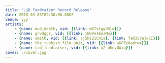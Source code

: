 ```yaml
---
title: 'L$D Fundraiser Record Release'
date: 2018-03-03T09:30:00.000Z
venue: yyy
artists:
    - {name: mud_death, vid: [{link: mSTvtggd0lw}]}
    - {name: grvdggr, vid: [{link: jWwVe16ozMw}]}
    - {name: smith, vid: [{link: sj5ki21CX1s}, {link: faR3JVajxCI}]}
    - {name: the_rubbish_film_unit, vid: [{link: wKPTz6adrw4}]}
    - {name: lzd_fundraiser, vid: [{link: x2-dhnvQAig}]}
cover: ./cover.jpg
---
```

